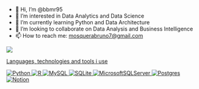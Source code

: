 - 👋 Hi, I’m @bbmr95
- 👀 I’m interested in Data Analytics and Data Science
- 🌱 I’m currently learning Python and Data Architecture
- 💞️ I’m looking to collaborate on Data Analysis and Business Intelligence
- 📫 How to reach me: mosquerabruno7@gmail.com

<!---
bbmr95/bbmr95 is a ✨ special ✨ repository because its `README.md` (this file) appears on your GitHub profile.
You can click the Preview link to take a look at your changes.
--->
<a href="https://www.linkedin.com/in/bbmr951/"><img src="https://img.shields.io/badge/LinkedIn-0A66C2.svg?&style=for-the-badge&logo=LinkedIn&logoColor=white" />

<!--- --->
Languages, technologies and tools i use

![Python](https://img.shields.io/badge/python-3670A0?style=for-the-badge&logo=python&logoColor=ffdd54)
![R](https://img.shields.io/badge/r-%23276DC3.svg?style=for-the-badge&logo=r&logoColor=white)
![MySQL](https://img.shields.io/badge/mysql-%2300f.svg?style=for-the-badge&logo=mysql&logoColor=white)
![SQLite](https://img.shields.io/badge/sqlite-%2307405e.svg?style=for-the-badge&logo=sqlite&logoColor=white)
![MicrosoftSQLServer](https://img.shields.io/badge/Microsoft%20SQL%20Sever-CC2927?style=for-the-badge&logo=microsoft%20sql%20server&logoColor=white)
![Postgres](https://img.shields.io/badge/postgres-%23316192.svg?style=for-the-badge&logo=postgresql&logoColor=white)
![Notion](https://img.shields.io/badge/Notion-%23000000.svg?style=for-the-badge&logo=notion&logoColor=white)


